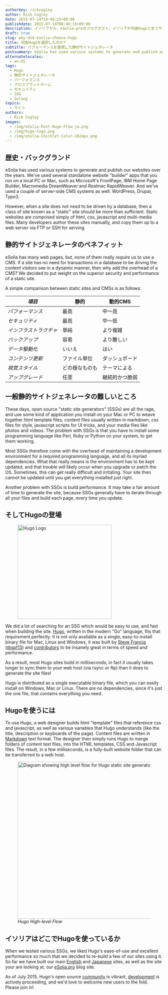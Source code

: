 ```yaml
---
authorkey: rickcogley
author: Rick Cogley
date: 2015-07-14T14:46:15+09:00
publishdate: 2015-07-14T08:46:15+09:00
description: イソリアから、eSolia.proのブログポスト、イソリアが何故Hugoと言うサイトジェネレーターを選択したのか。
draft: true
slug: why-did-esolia-choose-hugo
title: 何故Hugoを選択したのか?
subtitle: パフォーマンスを重視した静的サイトジェネレータ
postsummary: eSolia has used various systems to generate and publish our websites over the years, but recently settled on and re-built our sites using the static site generator "Hugo". Hugo is not only easy to use, and fast when building our sites, but also is available as a single, easy-to-install binary file for Mac, Linux and Windows.
alternatelocales:
  - en-US
tags:
  - Hugo
  - 静的サイトジェネレータ
  - パーフォマンス
  - クロスプラットホーム
  - セキュリティ
  - SSG
  - Golang
topics:
  - サイト
authors:
  - Rick Cogley
images:
  - /img/eSolia-Post-Hugo-Flow-ja.png
  - /img/hugo-logo.png
  - /img/eSolia-Chicklet-Color-1024px.png  
---
```


## 歴史・バックグランド

eSolia has used various systems to generate and publish our websites over the years. We've used several standalone website "builder" apps that you run on a local PC or Mac, such as Microsoft's FrontPage, IBM Home Page Builder, Macromedia DreamWeaver and Realmac RapidWeaver. And we've used a couple of server-side CMS systems as well: WordPress, Drupal, Typo3.

However, when a site does not _need_ to be driven by a database, then a class of site known as a "static" site should be more than sufficient. Static websites are comprised simply of html, css, javascript and multi-media files. Many developers author these sites manually, and copy them up to a web server via FTP or SSH for serving.

## 静的サイトジェネレータのベネフィット

eSolia has many web pages, but, none of them really _require_ us to use a CMS. If a site has no need for transactions in a database to be driving the content visitors see in a dynamic manner, then why add the overhead of a CMS? We decided to put weight on the superior security and performance of a static site.

A simple comparison between static sites and CMSs is as follows:

_項目_  |静的    | 動的CMS
----------|----------|------
_パフォーマンス_    |最高       |中〜高
_セキュリティ_       |最高    |中〜低
_インフラストラクチャ_       |単純    |より複雑
_バックアップ_     |容易     |より難しい
_データ駆動化_  |いいえ     |はい
_コンテンツ更新_  |ファイル単位    |ダッシュボード
_視覚スタイル_   | どの様なものも   |テーマによる
_アップグレード_    |任意   |継続的かつ脆弱

## 一般静的サイトジェネレータの難しいところ

These days, open source "static site generators" (SSGs) are all the rage, and use some kind of application you install on your Mac or PC to weave together html template files, content files usually written in markdown, css files for style, javascript scripts for UI tricks, and your media files like photos and videos. The problem with SSGs is that you have to install some programming language like Perl, Ruby or Python on your system, to get them working.

Most SSGs therefore come with the overhead of maintaining a development environment for a required programming language, and all its myriad dependencies. What that really means is the environment has to be _kept_ updated, and that trouble will likely occur when you upgrade or patch the OS. Sometimes, this can get really difficult and irritating. Your site then cannot be updated until you get everything installed just right.

Another problem with SSGs is build performance. It may take a fair amount of time to generate the site, because SSGs generally have to iterate through all your files and build each page, every time you update.

## そしてHugoの登場

<figure class="image-container">
<img class="materialboxed right responsive-img" width="300" data-caption="Hugo Logo" alt="Hugo Logo" src="/img/hugo-logo.png" >
</figure>

We did a lot of searching for an SSG which would be easy to use, and fast when building the site. [Hugo](http://gohugo.io), written in the modern "Go" language, fits that requirement perfectly. It is not only available as a single, easy-to-install binary file for Mac, Linux and Windows, it was built by [Steve Francia](http://spf13.com) ([@spf13](https://github.com/spf13)) and [contributors](https://github.com/spf13/hugo/graphs/contributors) to be insanely great in terms of speed and performance.

As a result, most Hugo sites build in milliseconds; in fact it usually takes longer to sync them to your web host (via rsync or ftp) than it does to generate the site files!

Hugo is distributed as a single executable binary file, which you can easily install on Windows, Mac or Linux. There _are_ no dependencies, since it's just the one file, that contains everything you need.

## Hugoを使うには

To use Hugo, a web designer builds html "template" files that reference css and javascript, as well as various variables that Hugo understands (like the title, description or keyboards of the page). Content files are written in [Markdown](http://daringfireball.net/projects/markdown/) text format. The designer then simply runs Hugo to merge folders of content text files, into the HTML templates, CSS and Javascript files. The result, in a few milliseconds, is a fully-built website folder that can be transferred to a web host.

<figure class="image-container">
<img class="materialboxed responsive-img" width="500" data-caption="Hugo High-level flow" alt="Diagram showing high level flow for Hugo static site generator" src="/img/eSolia-Post-Hugo-Flow-ja.png" >
<figcaption><em>Hugo High-level Flow</em></figcaption>
</figure>

## イソリアはどこでHugoを使っているか

When we tested various SSGs, we liked Hugo's ease-of-use and excellent performance so much that we decided to re-build a few of our sites using it. So far we have built our main [English](http://esolia.com) and [Japanese](http://esolia.co.jp) sites, as well as the site your are looking at, our [eSolia.pro](http://esolia.pro) blog site.

As of July 2015, Hugo's open source [community](http://discuss.gohugo.io/latest) is vibrant, [development](https://github.com/spf13/hugo) is actively proceeding, and we'd love to welcome new users to the fold. Please join in!
